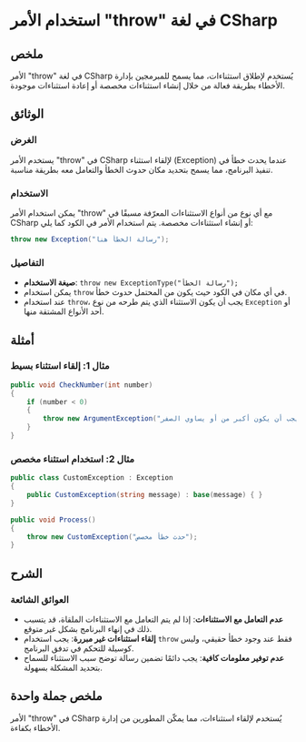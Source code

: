 <!--
Meta Description: # استخدام الأمر "throw" في لغة CSharp ## ملخص الأمر "throw" في لغة CSharp يُستخدم لإطلاق استثناءات، مما يسمح للمبرمجين بإدارة الأخطاء بطريقة فعالة من ...
Meta Keywords: throw, csharp, استخدام, الأمر, استثناءات
-->

# استخدام الأمر "throw" في لغة CSharp

## ملخص
الأمر "throw" في لغة CSharp يُستخدم لإطلاق استثناءات، مما يسمح للمبرمجين بإدارة الأخطاء بطريقة فعالة من خلال إنشاء استثناءات مخصصة أو إعادة استثناءات موجودة.

## الوثائق
### الغرض
يستخدم الأمر "throw" في CSharp لإلقاء استثناء (Exception) عندما يحدث خطأ في تنفيذ البرنامج، مما يسمح بتحديد مكان حدوث الخطأ والتعامل معه بطريقة مناسبة.

### الاستخدام
يمكن استخدام الأمر "throw" مع أي نوع من أنواع الاستثناءات المعرّفة مسبقًا في CSharp أو إنشاء استثناءات مخصصة. يتم استخدام الأمر في الكود كما يلي:

```csharp
throw new Exception("رسالة الخطأ هنا");
```

### التفاصيل
- **صيغة الاستخدام**: `throw new ExceptionType("رسالة الخطأ");`
- يمكن استخدام `throw` في أي مكان في الكود حيث يكون من المحتمل حدوث خطأ.
- عند استخدام `throw`، يجب أن يكون الاستثناء الذي يتم طرحه من نوع `Exception` أو أحد الأنواع المشتقة منها.

## أمثلة
### مثال 1: إلقاء استثناء بسيط
```csharp
public void CheckNumber(int number)
{
    if (number < 0)
    {
        throw new ArgumentException("الرقم يجب أن يكون أكبر من أو يساوي الصفر");
    }
}
```

### مثال 2: استخدام استثناء مخصص
```csharp
public class CustomException : Exception
{
    public CustomException(string message) : base(message) { }
}

public void Process()
{
    throw new CustomException("حدث خطأ مخصص");
}
```

## الشرح
### العوائق الشائعة
- **عدم التعامل مع الاستثناءات**: إذا لم يتم التعامل مع الاستثناءات الملقاة، قد يتسبب ذلك في إنهاء البرنامج بشكل غير متوقع.
- **إلقاء استثناءات غير مبررة**: يجب استخدام `throw` فقط عند وجود خطأ حقيقي، وليس كوسيلة للتحكم في تدفق البرنامج.
- **عدم توفير معلومات كافية**: يجب دائمًا تضمين رسالة توضح سبب الاستثناء للسماح بتحديد المشكلة بسهولة.

## ملخص جملة واحدة
الأمر "throw" في CSharp يُستخدم لإلقاء استثناءات، مما يمكّن المطورين من إدارة الأخطاء بكفاءة.